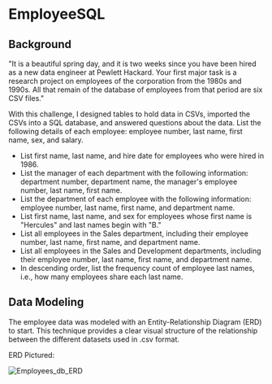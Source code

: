 # EmployeeSQL
## Background
"It is a beautiful spring day, and it is two weeks since you have been hired as a new data engineer at Pewlett Hackard. Your first major task is a research project on employees of the corporation from the 1980s and 1990s. All that remain of the database of employees from that period are six CSV files."

With this challenge, I designed tables to hold data in CSVs, imported the CSVs into a SQL database, and answered questions about the data.
List the following details of each employee: employee number, last name, first name, sex, and salary.


- List first name, last name, and hire date for employees who were hired in 1986.
- List the manager of each department with the following information: department number, department name, the manager's employee number, last name, first name.
- List the department of each employee with the following information: employee number, last name, first name, and department name.
- List first name, last name, and sex for employees whose first name is "Hercules" and last names begin with "B."
- List all employees in the Sales department, including their employee number, last name, first name, and department name.
- List all employees in the Sales and Development departments, including their employee number, last name, first name, and department name.
- In descending order, list the frequency count of employee last names, i.e., how many employees share each last name.

## Data Modeling

The employee data was modeled with an Entity-Relationship Diagram (ERD) to start. This technique provides a clear visual structure of the relationship between the different datasets used in .csv format.

ERD Pictured:

![Employees_db_ERD](https://user-images.githubusercontent.com/74028387/115636941-117fea80-a2dd-11eb-891b-a08a9b9a2be8.png)
